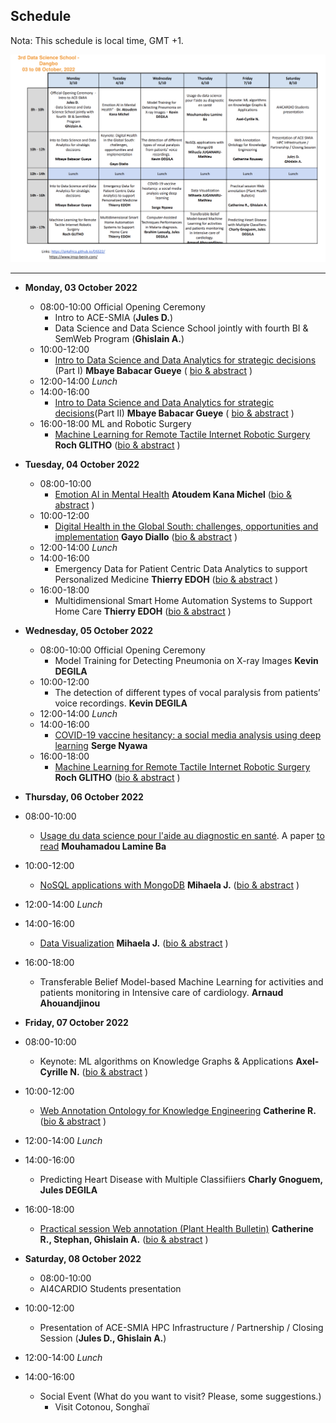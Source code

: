 
## Schedule
Nota: This schedule is local time, GMT +1. 

![Programme overview](img/programme-overview.png)

---

- **Monday, 03 October 2022**
  - 08:00-10:00 Official Opening Ceremony
    - Intro to ACE-SMIA (**Jules D.**)
    - Data Science and Data Science School jointly with fourth  BI & SemWeb Program (**Ghislain A.**)
  - 10:00-12:00 
    - [Intro to Data Science and Data Analytics for strategic decisions](resource/intro_ml_datascience.pdf) (Part I) **Mbaye Babacar Gueye** ( [bio & abstract](mbaye.md) )
  - 12:00-14:00 *Lunch*
  - 14:00-16:00 
    - [Intro to Data Science and Data Analytics for strategic decisions](resource/intro_ml_datascience.pdf)(Part II) **Mbaye Babacar Gueye**  ( [bio & abstract](mbaye.md) )
  - 16:00-18:00 ML and Robotic Surgery
    - [Machine Learning for Remote Tactile Internet Robotic Surgery](resource/DataSchool-IMSP-2022.pdf)
        **Roch GLITHO** ([bio & abstract](glitoh.md) )

- **Tuesday, 04 October 2022**
  - 08:00-10:00 
    - [Emotion AI in Mental Health](resource/slide_Immersively.care.pdf)
       **Atoudem Kana Michel** ([bio & abstract](kana.md) ) 
  - 10:00-12:00 
    -  [Digital Health in the Global South: challenges, opportunities and implementation](resource/Digital_Health_Global_South.pdf)
       **Gayo Diallo** ([bio & abstract](gayo.md) )
  - 12:00-14:00 *Lunch*
  - 14:00-16:00 
    - Emergency Data for Patient Centric Data Analytics to support Personalized Medicine
       **Thierry EDOH** ([bio & abstract](edoh.md) )
  - 16:00-18:00 
    - Multidimensional Smart Home Automation Systems to Support Home Care 
       **Thierry EDOH**  ([bio & abstract](edoh.md) )
      
  
- **Wednesday, 05 October 2022**
  - 08:00-10:00 Official Opening Ceremony
    - Model Training for Detecting Pneumonia on X-ray Images
       **Kevin DEGILA**
  - 10:00-12:00 
    - The detection of different types of vocal paralysis from patients’ voice recordings. 
      **Kevin DEGILA**
  - 12:00-14:00 *Lunch*
  - 14:00-16:00 
    - [COVID-19 vaccine hesitancy: a social media analysis using deep learning](resource/Vaccine%20hesitancy_published%202022.pdf)
     **Serge Nyawa**
  - 16:00-18:00 
    - [Machine Learning for Remote Tactile Internet Robotic Surgery](resource/DataSchool-IMSP-2022.pdf)
        **Roch GLITHO** ([bio & abstract](glitoh.md) )
- **Thursday, 06 October 2022**
 - 08:00-10:00 
    - [Usage du data science  pour l'aide au diagnostic en santé](resource/DataDiagnosis-Health.pdf). A paper [to read](resource/On%20the%20Efficiency%20of%20Machine%20Learning%20Models%20in%20Malaria%20Prediction%20-%20PubMed.pdf)
       **Mouhamadou Lamine Ba**
  - 10:00-12:00 
    - [NoSQL applications with MongoDB](resource/nosql.pdf)
      **Mihaela J.** ([bio & abstract](mihaela.md) )
  - 12:00-14:00 *Lunch*
  - 14:00-16:00 
    - [Data Visualization](resource/visualisation_ecole_ete_Benin.pdf)
     **Mihaela J.** ([bio & abstract](mihaela.md) )
  - 16:00-18:00 
    - Transferable Belief Model-based Machine Learning for activities and patients monitoring in Intensive care of cardiology. 
      **Arnaud Ahouandjinou**
- **Friday, 07 October 2022**
 - 08:00-10:00 
    - Keynote: ML algorithms on Knowledge Graphs & Applications
     **Axel-Cyrille N.** ([bio & abstract](ngonga.md) )
  - 10:00-12:00 
    - [Web Annotation Ontology for Knowledge Engineering](resource/ingenierie_inrae.pdf)
      **Catherine R.** ([bio & abstract](roussey.md) )
  - 12:00-14:00 *Lunch*
  - 14:00-16:00 
    - Predicting Heart Disease with Multiple Classifiiers **Charly Gnoguem, Jules DEGILA** 
  - 16:00-18:00 
    - [Practical session Web annotation (Plant Health Bulletin)](resource/ingenierie_inrae.pdf)
     **Catherine R., Stephan, Ghislain A.** ([bio & abstract](roussey.md) )
-  **Saturday, 08 October 2022**
   - 08:00-10:00 
    - AI4CARDIO Students presentation
  - 10:00-12:00 
    - Presentation of ACE-SMIA HPC Infrastructure / Partnership / Closing Session (**Jules D., Ghislain A.**) 
  - 12:00-14:00 *Lunch*
  - 14:00-16:00 
    - Social Event (What do you want to visit? Please, some suggestions.)
      - Visit Cotonou, Songhaï
